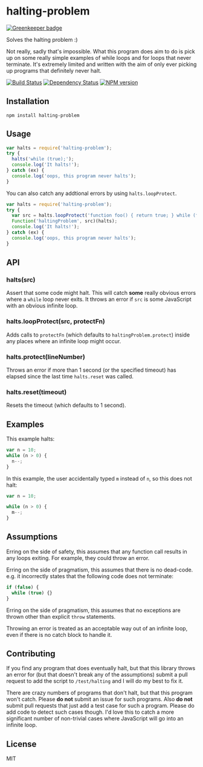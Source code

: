 # halting-problem

[![Greenkeeper badge](https://badges.greenkeeper.io/ForbesLindesay/halting-problem.svg)](https://greenkeeper.io/)

Solves the halting problem :)

Not really, sadly that's impossible.  What this program does aim to do is pick up on some really simple examples of while loops and for loops that never terminate.  It's extremely limited and written with the aim of only ever picking up programs that definitely never halt.

[![Build Status](https://img.shields.io/travis/ForbesLindesay/halting-problem/master.svg)](https://travis-ci.org/ForbesLindesay/halting-problem)
[![Dependency Status](https://img.shields.io/david/ForbesLindesay/halting-problem.svg)](https://david-dm.org/ForbesLindesay/halting-problem)
[![NPM version](https://img.shields.io/npm/v/halting-problem.svg)](https://www.npmjs.org/package/halting-problem)

## Installation

    npm install halting-problem

## Usage

```js
var halts = require('halting-problem');
try {
  halts('while (true);');
  console.log('It halts!');
} catch (ex) {
  console.log('oops, this program never halts');
}
```

You can also catch any addtional errors by using `halts.loopProtect`.

```js
var halts = require('halting-problem');
try {
  var src = halts.loopProtect('function foo() { return true; } while (foo());');
  Function('haltingProblem', src)(halts);
  console.log('It halts!');
} catch (ex) {
  console.log('oops, this program never halts');
}
```

## API

### halts(src)

Assert that some code might halt.  This will catch **some** really obvious errors where a `while` loop never exits.  It throws an error if `src` is some JavaScript with an obvious infinite loop.

### halts.loopProtect(src, protectFn)

Adds calls to `protectFn` (which defaults to `haltingProblem.protect`) inside any places where an infinite loop might occur.

### halts.protect(lineNumber)

Throws an error if more than 1 second (or the specified timeout) has elapsed since the last time `halts.reset` was called.

### halts.reset(timeout)

Resets the timeout (which defaults to 1 second).

## Examples

This example halts:

```js
var n = 10;
while (n > 0) {
  n--;
}
```

In this example, the user accidentally typed `m` instead of `n`, so this does not halt:

```js
var n = 10;

while (n > 0) {
  m--;
}
```

## Assumptions

Erring on the side of safety, this assumes that any function call results in any loops exiting.  For example, they could throw an error.

Erring on the side of pragmatism, this assumes that there is no dead-code.  e.g. it incorrectly states that the following code does not terminate:

```js
if (false) {
  while (true) {}
}
```

Erring on the side of pragmatism, this assumes that no exceptions are thrown other than explicit `throw` statements.

Throwing an error is treated as an acceptable way out of an infinite loop, even if there is no catch block to handle it.

## Contributing

If you find any program that does eventually halt, but that this library throws an error for (but that doesn't break any of the assumptions) submit a pull request to add the script to `/test/halting` and I will do my best to fix it.

There are crazy numbers of programs that don't halt, but that this program won't catch.  Please **do not** submit an issue for such programs.  Also **do not** submit pull requests that just add a test case for such a program.  Please do add code to detect such cases though.  I'd love this to catch a more significant number of non-trivial cases where JavaScript will go into an infinite loop.

## License

  MIT
